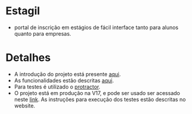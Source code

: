 # Estagil
  - portal de inscrição em estágios de fácil interface tanto para alunos quanto para empresas.

# Detalhes
  - A introdução do projeto está presente [aqui](https://github.com/viniciuscmac/Estagil/blob/master/Documenta%C3%A7%C3%A3o/Documento%20de%20Vis%C3%A3o%20-%20Est%C3%A1gil.pdf).
  - As funcionalidades estão descritas [aqui](https://github.com/viniciuscmac/Estagil/blob/master/Documenta%C3%A7%C3%A3o/Est%C3%B3rias%20de%20Usu%C3%A1rio%20%E2%80%93%20Est%C3%A1gil.pdf).
  - Para testes é utilizado o [protractor](http://www.protractortest.org/#/).
  - O projeto está em produção na V17, e pode ser usado ser acessado neste [link](https://estagil.herokuapp.com/).
  As instruções para execução dos testes estão descritas no website.
